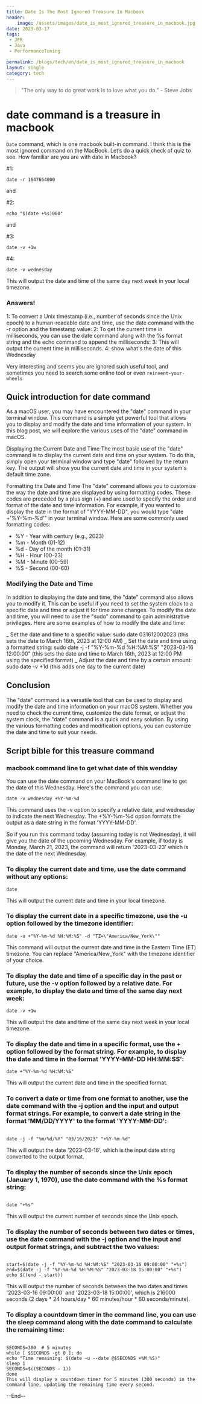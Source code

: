 ```yaml
---
title: Date Is The Most Ignored Treasure In Macbook
header:
    image: /assets/images/date_is_most_ignored_treasure_in_macbook.jpg
date: 2023-03-17
tags:
 - JFR
 - Java
 - PerformanceTuning

permalink: /blogs/tech/en/date_is_most_ignored_treasure_in_macbook
layout: single
category: tech
---
```

> "The only way to do great work is to love what you do." - Steve Jobs

# date command is a treasure in macbook

`Date` command, which is one macbook built-in command.
I think this is the most ignored command on the MacBook.
Let’s do a quick check of quiz to see. How familiar are you are with date in Macbook?

#1: 
```shell
date -r 1647654000
``` 
and 

#2:
```shell
echo "$(date +%s)000"
``` 

and 

#3:
```shell
date -v +1w
``` 

#4:
```shell
date -v wednesday 
```

This will output the date and time of the same day next week in your local timezone.

### Answers!
1: To convert a Unix timestamp (i.e., number of seconds since the Unix epoch) to a human-readable date and time, use the date command with the -r option and the timestamp value:
2: To get the current time in milliseconds, you can use the date command along with the %s format string and the echo command to append the milliseconds:
3: This will output the current time in milliseconds.
4: show what's the date of this Wednesday

Very interesting and seems you are ignored such useful tool, and sometimes you need to search some online tool or even `reinvent-your-wheels`


## Quick introduction for date command
As a macOS user, you may have encountered the "date" command in your terminal window. This command is a simple yet powerful tool that allows you to display and modify the date and time information of your system. In this blog post, we will explore the various uses of the "date" command in macOS.

Displaying the Current Date and Time
The most basic use of the "date" command is to display the current date and time on your system. To do this, simply open your terminal window and type "date" followed by the return key. The output will show you the current date and time in your system's default time zone.

Formatting the Date and Time
The "date" command allows you to customize the way the date and time are displayed by using formatting codes. These codes are preceded by a plus sign (+) and are used to specify the order and format of the date and time information. For example, if you wanted to display the date in the format of "YYYY-MM-DD", you would type "date +'%Y-%m-%d'" in your terminal window. Here are some commonly used formatting codes:

 - %Y - Year with century (e.g., 2023)
 - %m - Month (01-12)
 - %d - Day of the month (01-31)
 - %H - Hour (00-23)
 - %M - Minute (00-59)
 - %S - Second (00-60)

### Modifying the Date and Time
In addition to displaying the date and time, the "date" command also allows you to modify it. This can be useful if you need to set the system clock to a specific date and time or adjust it for time zone changes. To modify the date and time, you will need to use the "sudo" command to gain administrative privileges. Here are some examples of how to modify the date and time:

 _ Set the date and time to a specific value: sudo date 031612002023 (this sets the date to March 16th, 2023 at 12:00 AM)
 _ Set the date and time using a formatted string: sudo date -j -f "%Y-%m-%d %H:%M:%S" "2023-03-16 12:00:00" (this sets the date and time to March 16th, 2023 at 12:00 PM using the specified format)
 _ Adjust the date and time by a certain amount: sudo date -v +1d (this adds one day to the current date)

## Conclusion
The "date" command is a versatile tool that can be used to display and modify the date and time information on your macOS system. Whether you need to check the current time, customize the date format, or adjust the system clock, the "date" command is a quick and easy solution. By using the various formatting codes and modification options, you can customize the date and time to suit your needs.

## Script bible for this treasure command

### macbook command line to get what date of this wendday

You can use the date command on your MacBook's command line to get the date of this Wednesday. Here's the command you can use:

```shell
date -v wednesday +%Y-%m-%d
```
This command uses the -v option to specify a relative date, and wednesday to indicate the next Wednesday. The +%Y-%m-%d option formats the output as a date string in the format 'YYYY-MM-DD'.

So if you run this command today (assuming today is not Wednesday), it will give you the date of the upcoming Wednesday. For example, if today is Monday, March 21, 2023, the command will return '2023-03-23' which is the date of the next Wednesday.


### To display the current date and time, use the date command without any options:

```shell
date
``` 
This will output the current date and time in your local timezone.

### To display the current date in a specific timezone, use the -u option followed by the timezone identifier:

```shell
date -u +"%Y-%m-%d %H:%M:%S" -d "TZ=\"America/New_York\""
``` 
This command will output the current date and time in the Eastern Time (ET) timezone. You can replace "America/New_York" with the timezone identifier of your choice.

### To display the date and time of a specific day in the past or future, use the -v option followed by a relative date. For example, to display the date and time of the same day next week:

```shell
date -v +1w
``` 
This will output the date and time of the same day next week in your local timezone.

### To display the date and time in a specific format, use the + option followed by the format string. For example, to display the date and time in the format 'YYYY-MM-DD HH:MM:SS':

```shell
date +"%Y-%m-%d %H:%M:%S"
``` 
This will output the current date and time in the specified format.

### To convert a date or time from one format to another, use the date command with the -j option and the input and output format strings. For example, to convert a date string in the format 'MM/DD/YYYY' to the format 'YYYY-MM-DD':
```shell

date -j -f "%m/%d/%Y" "03/16/2023" "+%Y-%m-%d"
``` 
This will output the date '2023-03-16', which is the input date string converted to the output format.

### To display the number of seconds since the Unix epoch (January 1, 1970), use the date command with the %s format string:

```shell

date "+%s"
``` 
This will output the current number of seconds since the Unix epoch.

### To display the number of seconds between two dates or times, use the date command with the -j option and the input and output format strings, and subtract the two values:

```shell

start=$(date -j -f "%Y-%m-%d %H:%M:%S" "2023-03-16 09:00:00" "+%s")
end=$(date -j -f "%Y-%m-%d %H:%M:%S" "2023-03-18 15:00:00" "+%s")
echo $((end - start))
``` 
This will output the number of seconds between the two dates and times '2023-03-16 09:00:00' and '2023-03-18 15:00:00', which is 216000 seconds (2 days * 24 hours/day * 60 minutes/hour * 60 seconds/minute).


### To display a countdown timer in the command line, you can use the sleep command along with the date command to calculate the remaining time:

```shell

SECONDS=300  # 5 minutes
while [ $SECONDS -gt 0 ]; do
echo "Time remaining: $(date -u --date @$SECONDS +%M:%S)"
sleep 1
SECONDS=$((SECONDS - 1))
done
This will display a countdown timer for 5 minutes (300 seconds) in the command line, updating the remaining time every second.
``` 
--End--
